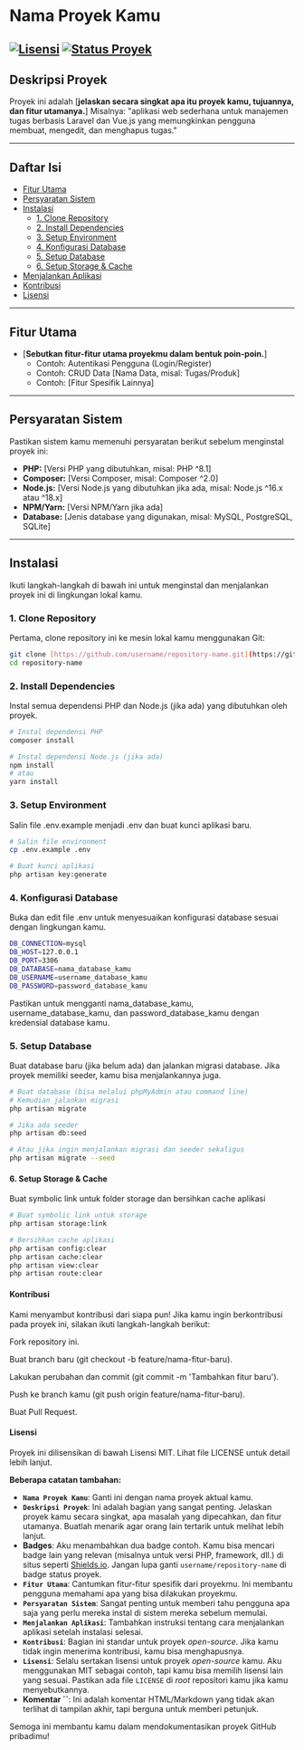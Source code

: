 # Nama Proyek Kamu

[![Lisensi](https://img.shields.io/badge/Lisensi-MIT-green)](https://opensource.org/licenses/MIT)
[![Status Proyek](https://img.shields.io/badge/Status-Aktif-brightgreen)](https://github.com/username/repository-name/graphs/commit-activity) 
---

## Deskripsi Proyek

Proyek ini adalah [**jelaskan secara singkat apa itu proyek kamu, tujuannya, dan fitur utamanya.**] Misalnya: "aplikasi web sederhana untuk manajemen tugas berbasis Laravel dan Vue.js yang memungkinkan pengguna membuat, mengedit, dan menghapus tugas."

---

## Daftar Isi

* [Fitur Utama](#fitur-utama)
* [Persyaratan Sistem](#persyaratan-sistem)
* [Instalasi](#instalasi)
    * [1. Clone Repository](#1-clone-repository)
    * [2. Install Dependencies](#2-install-dependencies)
    * [3. Setup Environment](#3-setup-environment)
    * [4. Konfigurasi Database](#4-konfigurasi-database)
    * [5. Setup Database](#5-setup-database)
    * [6. Setup Storage & Cache](#6-setup-storage--cache)
* [Menjalankan Aplikasi](#menjalankan-aplikasi)
* [Kontribusi](#kontribusi)
* [Lisensi](#lisensi)

---

## Fitur Utama

* [**Sebutkan fitur-fitur utama proyekmu dalam bentuk poin-poin.**]
    * Contoh: Autentikasi Pengguna (Login/Register)
    * Contoh: CRUD Data [Nama Data, misal: Tugas/Produk]
    * Contoh: [Fitur Spesifik Lainnya]

---

## Persyaratan Sistem

Pastikan sistem kamu memenuhi persyaratan berikut sebelum menginstal proyek ini:

* **PHP:** [Versi PHP yang dibutuhkan, misal: PHP ^8.1]
* **Composer:** [Versi Composer, misal: Composer ^2.0]
* **Node.js:** [Versi Node.js yang dibutuhkan jika ada, misal: Node.js ^16.x atau ^18.x]
* **NPM/Yarn:** [Versi NPM/Yarn jika ada]
* **Database:** [Jenis database yang digunakan, misal: MySQL, PostgreSQL, SQLite]

---

## Instalasi

Ikuti langkah-langkah di bawah ini untuk menginstal dan menjalankan proyek ini di lingkungan lokal kamu.

### 1. Clone Repository

Pertama, clone repository ini ke mesin lokal kamu menggunakan Git:

```bash
git clone [https://github.com/username/repository-name.git](https://github.com/username/repository-name.git)
cd repository-name
```

### 2. Install Dependencies

Instal semua dependensi PHP dan Node.js (jika ada) yang dibutuhkan oleh proyek.

```bash
# Instal dependensi PHP
composer install

# Instal dependensi Node.js (jika ada)
npm install
# atau
yarn install
```

### 3. Setup Environment

Salin file .env.example menjadi .env dan buat kunci aplikasi baru.

```bash
# Salin file environment
cp .env.example .env

# Buat kunci aplikasi
php artisan key:generate
```

### 4. Konfigurasi Database

Buka dan edit file .env untuk menyesuaikan konfigurasi database sesuai dengan lingkungan kamu.

```bash
DB_CONNECTION=mysql
DB_HOST=127.0.0.1
DB_PORT=3306
DB_DATABASE=nama_database_kamu
DB_USERNAME=username_database_kamu
DB_PASSWORD=password_database_kamu
```
Pastikan untuk mengganti nama_database_kamu, username_database_kamu, dan password_database_kamu dengan kredensial database kamu.

### 5. Setup Database
Buat database baru (jika belum ada) dan jalankan migrasi database. Jika proyek memiliki seeder, kamu bisa menjalankannya juga.


```bash
# Buat database (bisa melalui phpMyAdmin atau command line)
# Kemudian jalankan migrasi
php artisan migrate

# Jika ada seeder
php artisan db:seed

# Atau jika ingin menjalankan migrasi dan seeder sekaligus
php artisan migrate --seed
```


#### 6. Setup Storage & Cache
Buat symbolic link untuk folder storage dan bersihkan cache aplikasi

```bash
# Buat symbolic link untuk storage
php artisan storage:link

# Bersihkan cache aplikasi
php artisan config:clear
php artisan cache:clear
php artisan view:clear
php artisan route:clear
```


#### Kontribusi
Kami menyambut kontribusi dari siapa pun! Jika kamu ingin berkontribusi pada proyek ini, silakan ikuti langkah-langkah berikut:

Fork repository ini.

Buat branch baru (git checkout -b feature/nama-fitur-baru).

Lakukan perubahan dan commit (git commit -m 'Tambahkan fitur baru').

Push ke branch kamu (git push origin feature/nama-fitur-baru).

Buat Pull Request.

#### Lisensi
Proyek ini dilisensikan di bawah Lisensi MIT. Lihat file LICENSE untuk detail lebih lanjut.


**Beberapa catatan tambahan:**

* **`Nama Proyek Kamu`**: Ganti ini dengan nama proyek aktual kamu.
* **`Deskripsi Proyek`**: Ini adalah bagian yang sangat penting. Jelaskan proyek kamu secara singkat, apa masalah yang dipecahkan, dan fitur utamanya. Buatlah menarik agar orang lain tertarik untuk melihat lebih lanjut.
* **Badges**: Aku menambahkan dua badge contoh. Kamu bisa mencari badge lain yang relevan (misalnya untuk versi PHP, framework, dll.) di situs seperti [Shields.io](https://shields.io/). Jangan lupa ganti `username/repository-name` di badge status proyek.
* **`Fitur Utama`**: Cantumkan fitur-fitur spesifik dari proyekmu. Ini membantu pengguna memahami apa yang bisa dilakukan proyekmu.
* **`Persyaratan Sistem`**: Sangat penting untuk memberi tahu pengguna apa saja yang perlu mereka instal di sistem mereka sebelum memulai.
* **`Menjalankan Aplikasi`**: Tambahkan instruksi tentang cara menjalankan aplikasi setelah instalasi selesai.
* **`Kontribusi`**: Bagian ini standar untuk proyek *open-source*. Jika kamu tidak ingin menerima kontribusi, kamu bisa menghapusnya.
* **`Lisensi`**: Selalu sertakan lisensi untuk proyek *open-source* kamu. Aku menggunakan MIT sebagai contoh, tapi kamu bisa memilih lisensi lain yang sesuai. Pastikan ada file `LICENSE` di *root* repositori kamu jika kamu menyebutkannya.
* **Komentar ``**: Ini adalah komentar HTML/Markdown yang tidak akan terlihat di tampilan akhir, tapi berguna untuk memberi petunjuk.

Semoga ini membantu kamu dalam mendokumentasikan proyek GitHub pribadimu!









